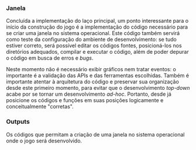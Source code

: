 ### Janela

Concluída a implementação do laço principal, um ponto interessante para o
início da construção do jogo é a implementação do código necessário para se
criar uma janela no sistema operacional. Este código também servirá como
teste da configuração do ambiente de desenvolvimento: se tudo estiver correto,
será possível editar os códigos fontes, posicioná-los nos diretórios
adequados, compilar e executar o código, além de poder depurar o código em
busca de erros e _bugs_.

Neste momento não é necessário exibir gráficos nem tratar eventos: o importante
é a validação das APIs e das ferramentas escolhidas. Também é importante
atentar à arquitetura do código e preservar sua organização desde este
primeiro momento, para evitar que o desenvolvimento _top-down_ acabe
por se tornar um desenvolvimento _ad-hoc_. Portanto, desde já
posicione os códigos e funções em suas posições logicamente e conceitualmente
"corretas".

### Outputs

Os códigos que permitam a criação de uma janela no sistema 
operacional onde o jogo será desenvolvido.
